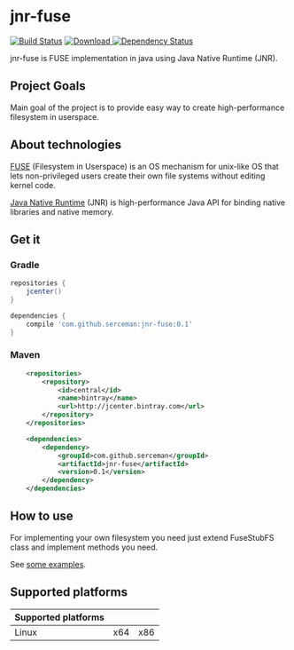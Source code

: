 jnr-fuse
==
[![Build Status](https://travis-ci.org/SerCeMan/jnr-fuse.svg?branch=master)](https://travis-ci.org/SerCeMan/jnr-fuse)  [ ![Download](https://api.bintray.com/packages/serce/maven/jnr-fuse/images/download.svg) ](https://bintray.com/serce/maven/jnr-fuse/_latestVersion)  [![Dependency Status](https://www.versioneye.com/user/projects/55798fad666636001e000005/badge.svg?style=flat)](https://www.versioneye.com/user/projects/55798fad666636001e000005)

jnr-fuse is FUSE implementation in java using Java Native Runtime (JNR). 

## Project Goals
Main goal of the project is to provide easy way to create high-performance filesystem in userspace.

## About technologies
[FUSE](http://fuse.sourceforge.net/) (Filesystem in Userspace)  is an OS mechanism for unix-like OS that lets non-privileged users create their own file systems without editing kernel code. 

[Java Native Runtime](https://github.com/jnr/jnr-ffi) (JNR) is high-performance Java API for binding native libraries and native memory.

## Get it
### Gradle
```groovy
repositories {
    jcenter()
}

dependencies {
    compile 'com.github.serceman:jnr-fuse:0.1'
}
````
### Maven
```xml
    <repositories>
        <repository>
            <id>central</id>
            <name>bintray</name>
            <url>http://jcenter.bintray.com</url>
        </repository>
    </repositories>

    <dependencies>
        <dependency>
            <groupId>com.github.serceman</groupId>
            <artifactId>jnr-fuse</artifactId>
            <version>0.1</version>
        </dependency>
    </dependencies>
```

## How to use
For implementing your own filesystem you need just extend FuseStubFS class and implement methods you need. 

See [some examples](https://github.com/SerCeMan/jnr-fuse/tree/master/src/main/java/ru/serce/jnrfuse/examples).

## Supported platforms
| Supported platforms |     |      |
|---------------------|-----|------|
| Linux               | x64 | x86  |

